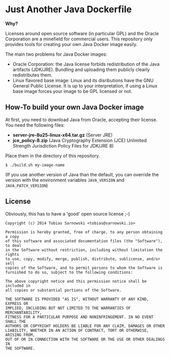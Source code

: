 # Just Another Java Dockerfile

**Why?**

Licenses around open source software (in particular GPL) and the Oracle
Corporation are a minefield for commercial users. This repository only
provides tools for creating your own Java Docker image easily.

The main two problems for Java Docker images:

* Oracle Corporation: the Java license forbids redistribution of the Java
  artifacts (JDK/JRE). Bundling and uploading them publicly clearly
  redistributes them.
* Linux flavored base image: Linux and its disributions have
  the GNU General Public License. It is up to your interpretation, if using
  a Linux base image forces your image to be GPL licensed or not.

## How-To build your own Java Docker image

At first, you need to download Java from Oracle, accepting their license.
You need the following files:

* **server-jre-8u25-linux-x64.tar.gz** (Server JRE)
* **jce_policy-8.zip** (Java Cryptography Extension (JCE) Unlimited Strength Jurisdiction Policy Files for JDK/JRE 8)

Place them in the directory of this repository.

    $ ./build.sh my-image-name

(If you use another version of Java than the default, you can override the
version with the environment variables `JAVA_VERSION` and `JAVA_PATCH_VERSION`)

## License

Obviously, this has to have a 'good' open source license ;-)


    Copyright (c) 2014 Tobias Sarnowski <tobias@sarnowski.io>
    
    Permission is hereby granted, free of charge, to any person obtaining a copy
    of this software and associated documentation files (the "Software"), to deal
    in the Software without restriction, including without limitation the rights
    to use, copy, modify, merge, publish, distribute, sublicense, and/or sell
    copies of the Software, and to permit persons to whom the Software is
    furnished to do so, subject to the following conditions:
    
    The above copyright notice and this permission notice shall be included in
    all copies or substantial portions of the Software.
    
    THE SOFTWARE IS PROVIDED "AS IS", WITHOUT WARRANTY OF ANY KIND, EXPRESS OR
    IMPLIED, INCLUDING BUT NOT LIMITED TO THE WARRANTIES OF MERCHANTABILITY,
    FITNESS FOR A PARTICULAR PURPOSE AND NONINFRINGEMENT. IN NO EVENT SHALL THE
    AUTHORS OR COPYRIGHT HOLDERS BE LIABLE FOR ANY CLAIM, DAMAGES OR OTHER
    LIABILITY, WHETHER IN AN ACTION OF CONTRACT, TORT OR OTHERWISE, ARISING FROM,
    OUT OF OR IN CONNECTION WITH THE SOFTWARE OR THE USE OR OTHER DEALINGS IN
    THE SOFTWARE.

